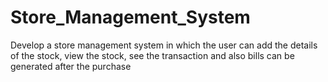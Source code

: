 # Store_Management_System
Develop a store management system in which the user can add the details of the stock, view the stock, see the transaction and also bills can be generated after the purchase
